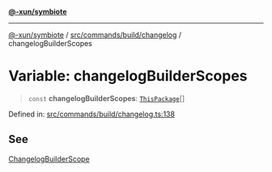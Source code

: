 [**@-xun/symbiote**](../../../../../README.md)

***

[@-xun/symbiote](../../../../../README.md) / [src/commands/build/changelog](../README.md) / changelogBuilderScopes

# Variable: changelogBuilderScopes

> `const` **changelogBuilderScopes**: [`ThisPackage`](../../../../configure/enumerations/ThisPackageGlobalScope.md#thispackage)[]

Defined in: [src/commands/build/changelog.ts:138](https://github.com/Xunnamius/symbiote/blob/49eb9bd7563e40ea52da5a2140cfd27942428d9e/src/commands/build/changelog.ts#L138)

## See

[ChangelogBuilderScope](../../../../configure/enumerations/ThisPackageGlobalScope.md)
